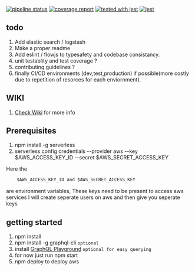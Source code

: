 [![pipeline status](https://gitlab.com/DasithKuruppu/serverlesseventsbe/badges/master/pipeline.svg)](https://gitlab.com/DasithKuruppu/serverlesseventsbe/commits/master) 
[![coverage report](https://gitlab.com/DasithKuruppu/serverlesseventsbe/badges/master/coverage.svg)](https://gitlab.com/DasithKuruppu/serverlesseventsbe/commits/master)
[![tested with jest](https://img.shields.io/badge/tested_with-jest-99424f.svg)](https://github.com/facebook/jest) 
[![jest](https://jestjs.io/img/jest-badge.svg)](https://github.com/facebook/jest)

## todo

1. Add elastic search / logstash
2. Make a proper readme
3. Add eslint / flowjs to typesafety and codebase consistancy.
4. unit testablity and test coverage ?
5. contributing guidelines ?
6. finally CI/CD environments (dev,test,production) if possible(more costly due to repetition of resorces for each enviornment).

## WIKI

1. [Check Wiki](https://gitlab.com/DasithKuruppu/serverlesseventsbe/wikis/Introduction) for more info

## Prerequisites
1. npm install -g serverless
2. serverless config credentials --provider aws --key $AWS_ACCESS_KEY_ID --secret $AWS_SECRET_ACCESS_KEY

Here the 
```javascript
    $AWS_ACCESS_KEY_ID and $AWS_SECRET_ACCESS_KEY
``` 
are environment variables, These keys need to be present to access aws services I will create seperate users on aws and then give you seperate keys

## getting started
1. npm install
2. npm install -g graphql-cli   ``` optional ```
3. install [GraphQL Playground](https://github.com/prisma/graphql-playground/releases)  ``` optional for easy querying ```
4. for now just run npm start
5. npm deploy to deploy aws